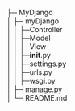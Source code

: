 ├─ MyDjango   <br />
│  ├─ myDjango  <br />
│  │  ├─Controller  <br />
│  │  ├─Model  <br />
│  │  ├─View  <br />
│  │  ├─__init__.py  <br />
│  │  ├─settings.py  <br />
│  │  ├─urls.py  <br />
│  │  ├─wsgi.py  <br />
│  ├─ manage.py <br />
│  └─ README.md <br />